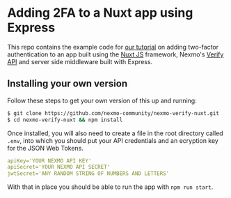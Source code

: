 # Adding 2FA to a Nuxt app using Express

This repo contains the example code for [our tutorial](https://www.nexmo.com/blog/2018/09/11/add-2fa-to-nuxt-with-nexmo-verify-dr) on adding two-factor authentication to an app built using the [Nuxt JS](https://nuxtjs.org) framework, Nexmo's [Verify API](https://developer.nexmo.com/verify/overview) and server side middleware built with Express.

## Installing your own version

Follow these steps to get your own version of this up and running:

```bash
$ git clone https://github.com/nexmo-community/nexmo-verify-nuxt.git
$ cd nexmo-verify-nuxt && npm install
```

Once installed, you will also need to create a file in the root directory called `.env`, into which you should put your API credentials and an ecryption key for the JSON Web Tokens.

```yaml
apiKey='YOUR NEXMO API KEY'
apiSecret='YOUR NEXMO API SECRET'
jwtSecret='ANY RANDOM STRING OF NUMBERS AND LETTERS'
```

With that in place you should be able to run the app with `npm run start`.
